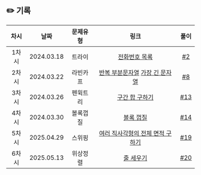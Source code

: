 ## ✏️ 기록

| 차시  |    날짜    | 문제유형 |                                                      링크                                                      |                            풀이                            |
| :---: | :--------: | :------: | :------------------------------------------------------------------------------------------------------------: | :--------------------------------------------------------: |
| 1차시 | 2024.03.18 |  트라이  |                             [전화번호 목록](https://www.acmicpc.net/problem/5052)                              |  [#2](https://github.com/AlgoLeadMe/AlgoLeadMe-9/pulls/2)  |
| 2차시 | 2024.03.22 | 라빈카프 | [반복 부분문자열](https://www.acmicpc.net/problem/1605) [가장 긴 문자열](https://www.acmicpc.net/problem/3033) |  [#8](https://github.com/AlgoLeadMe/AlgoLeadMe-9/pulls/8)  |
| 3차시 | 2024.03.26 | 펜윅트리 |                             [구간 합 구하기](https://www.acmicpc.net/problem/2042)                             | [#13](https://github.com/AlgoLeadMe/AlgoLeadMe-9/pulls/13) |
| 4차시 | 2024.03.30 | 볼록껍질 |                               [볼록 껍질](https://www.acmicpc.net/problem/1708)                                | [#14](https://github.com/AlgoLeadMe/AlgoLeadMe-9/pulls/14) |
| 5차시 | 2025.04.29 |  스위핑  |                    [여러 직사각형의 전체 면적 구하기](https://www.acmicpc.net/problem/2672)                    | [#19](https://github.com/AlgoLeadMe/AlgoLeadMe-9/pulls/19) |
| 6차시 | 2025.05.13 | 위상정렬 |                               [줄 세우기](https://www.acmicpc.net/problem/2252)                                | [#20](https://github.com/AlgoLeadMe/AlgoLeadMe-9/pulls/20) |